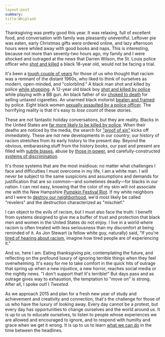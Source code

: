 ```yaml
---
layout:post
summary:
title:Whiplash
---
```

Thanksgiving was pretty good this year. It was relaxing, full of excellent food, and conversation with family was pleasantly uneventful. Leftover pie was eaten, early Christmas gifts were ordered online, and lazy afternoon hours were whiled away with good books and naps. This is interesting, because not more than seventy-two hours ago, my family and I were shocked and outraged at the news that Darren Wilson, the St. Louis police officer who [shot and killed](http://www.vox.com/2014/11/25/7283327/michael-brown-racist-stereotypes) a black 18-year old, would not be facing a trial.

It's been a [tough couple of years](http://colorlines.com/archives/2014/11/infographic_killed_by_the_cops.html) for those of us who thought that racism was a remnant of the distant 1960s, who liked to think of ourselves as modern, open-minded, and "colorblind." A black man shot and killed by police [while shopping](http://www.theguardian.com/world/2014/sep/24/surveillance-video-walmart-shooting-john-crawford-police). A 12-year old black boy [shot and killed by police](http://www.washingtonpost.com/news/post-nation/wp/2014/11/26/officials-release-video-names-in-fatal-police-shooting-of-12-year-old-cleveland-boy/) while playing with a BB gun. An black father of six [choked to death](http://www.cnn.com/2014/08/01/justice/new-york-choke-hold-death/) for selling untaxed cigarettes. An unarmed black motorist [beaten and framed](http://www.nydailynews.com/news/crime/police-dash-cam-video-exonerates-nj-man-implicates-cops-article-1.1701763) by police. Eight black women [sexually assaulted by a police officer](http://www.slate.com/blogs/the_slatest/2014/09/05/oklahoma_city_sexual_abuse_case_black_women_allegedly_targeted_by_former.html).
 The horrifying reality is that it's easy to _lose count_ of these stories.

These are not fantastic holiday conversations, but they are reality. Blacks in the United States are [far more likely to be killed by police](http://www.propublica.org/article/deadly-force-in-black-and-white). When their deaths are noticed by the media, the search for ["proof of sin"](https://medium.com/culture-club/face-it-black-people-michael-brown-let-you-down-b3b4408cec82) kicks off immediately. These are not new developments in our country; our history of racism stretches from its early history to the present day. Beyond the obvious, embarassing stuff from the history books, our past and present are filled with [subtle biases](http://www.psmag.com/blogs/news-blog/black-male-faces-3571/), abuse by [those in power](http://www.vox.com/michael-brown-shooting-ferguson-mo/2014/8/19/6031759/ferguson-history-riots-police-brutality-civil-rights), and carefully-constructed [systems of discrimination](http://www.theatlantic.com/features/archive/2014/05/the-case-for-reparations/361631/).

It's those systems that are the most insidious: no matter what challenges I face and difficulties I must overcome in my life, I am a white man. I will never be subject to the same suspicions and assumptions and demands for justification that are so common—and sometimes deadly—for blacks in our nation. I can rest easy, knowing that the color of my skin will not associate me with the New Hampshire [Pumpkin Festival Riot](http://www.cnn.com/2014/10/19/us/new-hampshire-pumpkin-festival-riot/). If my white neighbors and I were to [destroy our neighborhood](http://www.theroot.com/blogs/the_grapevine/2014/10/black_people_riot_over_injustice_white_people_riot_over_pumpkins_and_football.html), we'd most likely be called "revelers" and the destruction characterized as "mischief."

I can object to the evils of racism, but I must also face the truth: I benefit from systems designed to give me a buffer of trust and protection that black men and women in the United States do not enjoy. I live in a world where racism is often treated with less seriousness than my discomfort at being reminded of it. As Jon Stewart (a fellow white guy, naturally) said, "If you're [tired of hearing about racism](http://thedailyshow.cc.com/videos/ufqeuz/race-off), imagine how tired people are of experiencing it."

And so, here I am. Eating thanksgiving pie, contemplating the future, and reflecting on the profound luxury of ignoring terrible things when they feel overwhelming. It's easy for me to take comfort in the quick hits of outrage that spring up when a new injustice, a new horror, reaches social media or the nightly news. "I don't support that! It's terrible!" But days pass and as outrage gives way to exhaustion, the temptation to "move on" is strong. After all, I spoke out! I _Tweeted._

As we approach 2015 and plan for a fresh new year of study and achievement and creativity and connection, that's the challenge for those of us who have the luxury of looking away. Every day cannot be a protest, but every day has opportunities to change ourselves and the world around us. It is up to us to educate ourselves, to listen to people whose experiences we are allowed and encouraged to ignore, and to respond with humilty and grace when we get it wrong. It is up to us to learn [what we can do](http://qz.com/250701/12-things-white-people-can-do-now-because-ferguson/) in the time between the headlines.